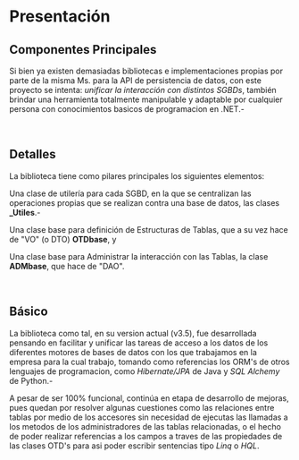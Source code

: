 Presentación
============


Componentes Principales
-----------------------

Si bien ya existen demasiadas bibliotecas e implementaciones propias por parte
de la misma Ms. para la API de persistencia de datos, con este proyecto se
intenta: *unificar la interacción con distintos SGBDs*, también brindar una
herramienta totalmente manipulable y adaptable por cualquier persona con
conocimientos basicos de programacion en .NET.-

 

Detalles
--------

La biblioteca tiene como pilares principales los siguientes elementos:

Una clase de utilería para cada SGBD, en la que se centralizan las operaciones
propias que se realizan contra una base de datos, las clases **\_Utiles**.-

Una clase base para definición de Estructuras de Tablas, que a su vez hace de
"VO" (o DTO) **OTDbase**, y

Una clase base para Administrar la interacción con las Tablas, la clase
**ADMbase**, que hace de "DAO".

 

Básico
------

La biblioteca como tal, en su version actual (v3.5), fue desarrollada pensando
en facilitar y unificar las tareas de acceso a los datos de los diferentes
motores de bases de datos con los que trabajamos en la empresa para la cual
trabajo, tomando como referencias los ORM's de otros lenguajes de programacion,
como *Hibernate/JPA* de Java y *SQL Alchemy* de Python.-

A pesar de ser 100% funcional, continúa en etapa de desarrollo de mejoras, pues
quedan por resolver algunas cuestiones como las relaciones entre tablas por
medio de los accesores sin necesidad de ejecutas las llamadas a los metodos de
los administradores de las tablas relacionadas, o el hecho de poder realizar
referencias a los campos a traves de las propiedades de las clases OTD's para
asi poder escribir sentencias tipo *Linq* o *HQL*.

